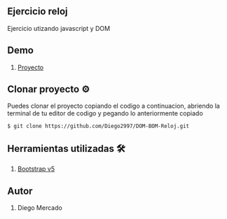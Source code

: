 ## Ejercicio reloj 

Ejercicio utizando javascript y DOM

## Demo

1. [Proyecto](https://reloj-dom.netlify.app/)

## Clonar proyecto ⚙️
 Puedes clonar el proyecto copiando el codigo a continuacion, abriendo la terminal de tu editor de codigo y pegando lo anteriormente copiado

`$ git clone https://github.com/Diego2997/DOM-BOM-Reloj.git`

## Herramientas utilizadas 🛠️

1. [Bootstrap v5](https://getbootstrap.com/)

## Autor

1. Diego Mercado
